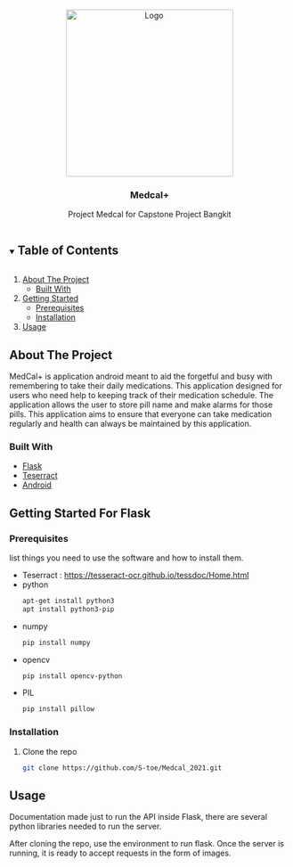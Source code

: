 <br />
<p align="center">
  <a href="https://github.com/github_username/repo_name">
    <img src="https://user-images.githubusercontent.com/58405725/120890845-77c39100-c62f-11eb-852a-f1f8ed6416f3.png
" alt="Logo" width="300" height="">
  </a>

  <h3 align="center">Medcal+</h3>

  <p align="center">
    Project Medcal for Capstone Project Bangkit
    <br />
</p>



<!-- TABLE OF CONTENTS -->
<details open="open">
  <summary><h2 style="display: inline-block">Table of Contents</h2></summary>
  <ol>
    <li>
      <a href="#about-the-project">About The Project</a>
      <ul>
        <li><a href="#built-with">Built With</a></li>
      </ul>
    </li>
    <li>
      <a href="#getting-started">Getting Started</a>
      <ul>
        <li><a href="#prerequisites">Prerequisites</a></li>
        <li><a href="#installation">Installation</a></li>
      </ul>
    </li>
    <li><a href="#usage">Usage</a></li>
  </ol>
</details>



<!-- ABOUT THE PROJECT -->
## About The Project
MedCal+ is application android meant to aid the forgetful and busy with remembering to take their daily medications. This application designed for users who need help to keeping track of their medication schedule. The application allows the user to store pill name and make alarms for those pills. This application aims to ensure that everyone can take medication regularly and health can always be maintained by this application.



### Built With

* [Flask](https://github.com/flask-restful/flask-restful)
* [Teserract](https://github.com/tesseract-ocr/tesseract)
* [Android](https://www.android.com/intl/id_id/)



<!-- GETTING STARTED -->
## Getting Started For Flask


### Prerequisites

list things you need to use the software and how to install them.
* Teserract : https://tesseract-ocr.github.io/tessdoc/Home.html
* python
  ```sh
  apt-get install python3
  apt install python3-pip
  ```
* numpy
  ```sh
  pip install numpy
  ```
* opencv
  ```sh
  pip install opencv-python
  ```
* PIL
  ```sh
  pip install pillow
  ```

### Installation

1. Clone the repo
   ```sh
   git clone https://github.com/S-toe/Medcal_2021.git
   ```
   

<!-- USAGE EXAMPLES -->
## Usage

Documentation made just to run the API inside Flask, there are several python libraries needed to run the server.

After cloning the repo, use the environment to run flask. Once the server is running, it is ready to accept requests in the form of images.


